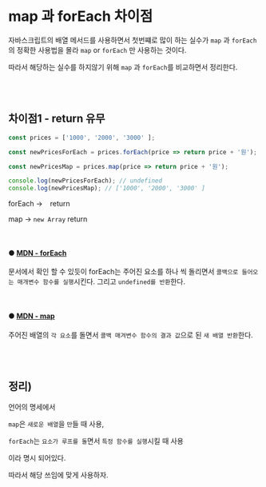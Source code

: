 # map 과 forEach 차이점

자바스크립트의 배열 메서드를 사용하면서 첫번쨰로 많이 하는 실수가 `map` 과 `forEach`의 정확한 사용법을 몰라 `map` or `forEach` 만 사용하는 것이다.

따라서 해당하는 실수를 하지않기 위해 `map` 과 `forEach`를 비교하면서 정리한다.

<br/>
<br/>

## 차이점1 - return 유무

```javascript
const prices = ['1000', '2000', '3000' ];

const newPricesForEach = prices.forEach(price => return price + '원');

const newPricesMap = prices.map(price => return price + '원');

console.log(newPricesForEach); // undefined
console.log(newPricesMap); // ['1000', '2000', '3000' ]
```

forEach -> ` ` return

map -> `new Array` return

<br/>

#### ● [MDN - forEach](https://developer.mozilla.org/ko/docs/Web/JavaScript/Reference/Global_Objects/Array/forEach)

문서에서 확인 할 수 있듯이 forEach는 주어진 요소를 하나 씩 돌리면서 `콜백으로 들어오는 매개변수 함수를 실행`시킨다. 그리고 `undefined를 반환`한다.

<br/>

#### ● [MDN - map](https://developer.mozilla.org/en-US/docs/Web/JavaScript/Reference/Global_Objects/Array/map)

주어진 배열의 `각 요소`를 돌면서 `콜백 매겨변수 함수의 결과 값`으로 된 `새 배열 반환`한다.

<br/>
<br/>

## 정리)

언어의 명세에서

`map`은 `새로운 배열`을 `만`들 때 사용,

`forEach`는 `요소가 루프를 돌`면서 `특정 함수를 실행`시킬 때 사용

이라 명시 되어있다.

따라서 해당 쓰임에 맞게 사용하자.
